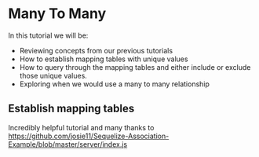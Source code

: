 # Many To Many
In this tutorial we will be:
- Reviewing concepts from our previous tutorials
- How to establish mapping tables with unique values
- How to query through the mapping tables and either include or exclude those unique values.
- Exploring when we would use a many to many relationship

## Establish mapping tables

Incredibly helpful tutorial and many thanks to https://github.com/josie11/Sequelize-Association-Example/blob/master/server/index.js
